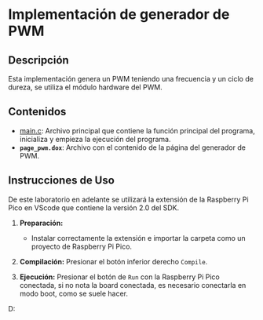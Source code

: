 # Implementación de generador de PWM

## Descripción

Esta implementación genera un PWM teniendo una frecuencia y un ciclo de dureza, se utiliza el módulo hardware del PWM.
  
## Contenidos

- [main.c](#./PWM_output/main.c): Archivo principal que contiene la función principal del programa, inicializa y empieza la ejecución del programa.
- **`page_pwm.dox`**: Archivo con el contenido de la página del generador de PWM.
  

## Instrucciones de Uso
De este laboratorio en adelante se utilizará la extensión de la Raspberry Pi Pico en VScode que contiene la versión 2.0 del SDK.

1. **Preparación:**
   - Instalar correctamente la extensión e importar la carpeta como un proyecto de Raspberry Pi Pico.

2. **Compilación:**
   Presionar el botón inferior derecho `Compile`.

3. **Ejecución:**
   Presionar el botón de `Run` con la Raspberry Pi Pico conectada, si no nota la board conectada, es necesario conectarla en modo boot, como se suele hacer.


D: